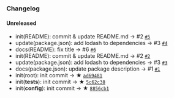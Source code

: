 ### Changelog

#### Unreleased

- init(README): commit & update README.md → #2 [`#5`](https://github.com/artisin/flow-is-helpers/pull/5)
- update(package.json): add lodash to dependencies → #3 [`#4`](https://github.com/artisin/flow-is-helpers/pull/4)
- docs(README): fix title → #6 [`#6`](https://github.com/artisin/flow-is-helpers/issues/6)
- init(README): commit & update README.md → #2 [`#2`](https://github.com/artisin/flow-is-helpers/issues/2)
- update(package.json): add lodash to dependencies → #3 [`#3`](https://github.com/artisin/flow-is-helpers/issues/3)
- docs(package.json): update package description → #1 [`#1`](https://github.com/artisin/flow-is-helpers/issues/1)
- init(root): init commit → ★ [`ad69481`](https://github.com/artisin/flow-is-helpers/commit/ad69481267d674d0f2cb6bb9571cdcc8d8858c16)
- init(__tests__): init commit → ★ [`5c62c38`](https://github.com/artisin/flow-is-helpers/commit/5c62c380d11fd299f0bbe562f84e822e1e20cd12)
- init(__config__): init commit → ★ [`8856cb1`](https://github.com/artisin/flow-is-helpers/commit/8856cb126a86ebe16bde252f5a776c539a232b26)
